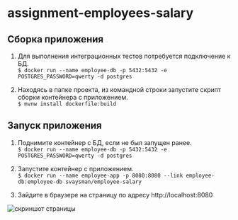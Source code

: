 # assignment-employees-salary

## Сборка приложения ##

1. Для выполнения интеграционных тестов потребуется подключение к БД.  
`$ docker run --name employee-db -p 5432:5432 -e POSTGRES_PASSWORD=qwerty -d postgres`

2. Находясь в папке проекта, из командной строки запустите скрипт сборки контейнера с приложением.  
`$ mvnw install dockerfile:build`

## Запуск приложения ##

1. Поднимите контейнер с БД, если не был запущен ранее.  
`$ docker run --name employee-db -p 5432:5432 -e POSTGRES_PASSWORD=qwerty -d postgres`

2. Запустите контейнер с приложением.  
`$ docker run --name employee-app -p 8080:8080 --link employee-db:employee-db svaysman/employee-salary`

3. Зайдите в браузере на страницу по адресу http://localhost:8080

![скриншот страницы](https://i.ibb.co/tztBcKn/assignment-screen.png)
